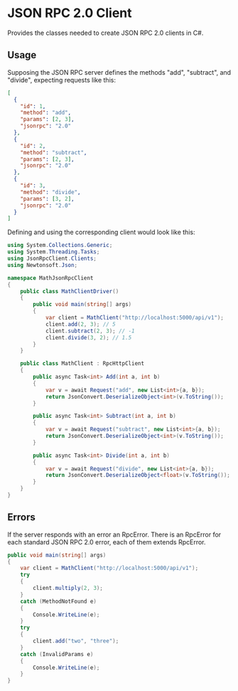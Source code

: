 # JSON RPC 2.0 Client

Provides the classes needed to create JSON RPC 2.0 clients in C#.

## Usage

Supposing the JSON RPC server defines the methods "add", "subtract", and "divide", expecting requests like this:

```json
[
  {
    "id": 1,
    "method": "add",
    "params": [2, 3],
    "jsonrpc": "2.0"
  },
  {
    "id": 2,
    "method": "subtract",
    "params": [2, 3],
    "jsonrpc": "2.0"
  },
  {
    "id": 3,
    "method": "divide",
    "params": [3, 2],
    "jsonrpc": "2.0"
  }
]
```

Defining and using the corresponding client would look like this:

```c#
using System.Collections.Generic;
using System.Threading.Tasks;
using JsonRpcClient.Clients;
using Newtonsoft.Json;

namespace MathJsonRpcClient
{
    public class MathClientDriver()
    {
        public void main(string[] args)
        {
            var client = MathClient("http://localhost:5000/api/v1");
            client.add(2, 3); // 5
            client.subtract(2, 3); // -1
            client.divide(3, 2); // 1.5
        }
    }

    public class MathClient : RpcHttpClient
    {
        public async Task<int> Add(int a, int b)
        {
            var v = await Request("add", new List<int>{a, b});
            return JsonConvert.DeserializeObject<int>(v.ToString());
        }

        public async Task<int> Subtract(int a, int b)
        {
            var v = await Request("subtract", new List<int>{a, b});
            return JsonConvert.DeserializeObject<int>(v.ToString());
        }

        public async Task<int> Divide(int a, int b)
        {
            var v = await Request("divide", new List<int>{a, b});
            return JsonConvert.DeserializeObject<float>(v.ToString());
        }
    }
}
```

## Errors

If the server responds with an error an RpcError. There is an RpcError for each standard JSON RPC 2.0 error, each of
them extends RpcError.

```c#
public void main(string[] args)
{
    var client = MathClient("http://localhost:5000/api/v1");
    try
    {
        client.multiply(2, 3);
    }
    catch (MethodNotFound e)
    {
        Console.WriteLine(e);
    }
    try
    {
        client.add("two", "three");
    }
    catch (InvalidParams e)
    {
        Console.WriteLine(e);
    }
}
```
